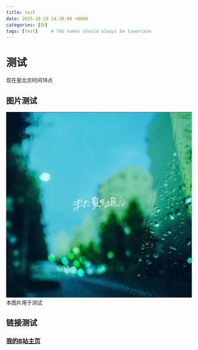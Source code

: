 ```yaml
---
title: test
date: 2025-10-29 14:30:00 +0800
categories: [杂]
tags: [test]     # TAG names should always be lowercase
---
```


# 测试

现在是北京时间18点

## 图片测试

![Desktop View](/file/image//b_d9ddbbf72068a57214c46805f6eadcb6.jpg)  
本图片用于测试 

## 链接测试

### [我的B站主页](https://space.bilibili.com/1385721356?spm_id_from=333.337.0.0)
